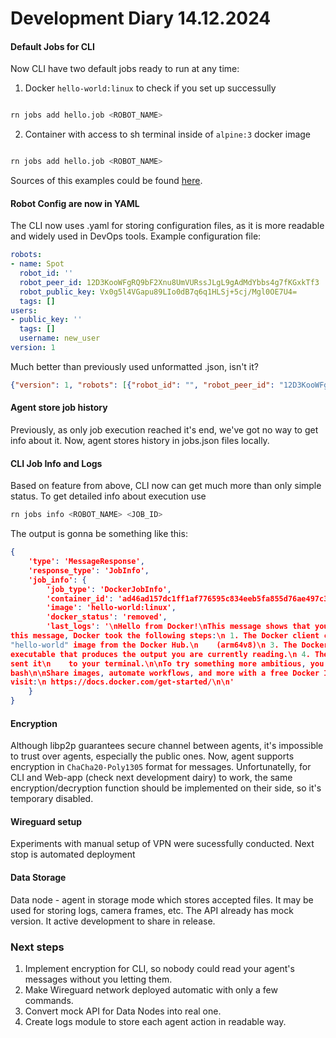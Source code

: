 # Development Diary 14.12.2024

#### Default Jobs for CLI

Now CLI have two default jobs ready to run at any time:
1. Docker ```hello-world:linux``` to check if you set up successully
```bash

rn jobs add hello.job <ROBOT_NAME>
```

2. Container with access to sh terminal inside of ```alpine:3``` docker image
```bash

rn jobs add hello.job <ROBOT_NAME>
```

Sources of this examples could be found [here](https://github.com/Smehnov/rn/blob/main/mb/job_examples.py).

#### Robot Config are now in YAML

The CLI now uses .yaml for storing configuration files, as it is more readable and widely used in DevOps tools. Example configuration file:
```yaml
robots:
- name: Spot
  robot_id: ''
  robot_peer_id: 12D3KooWFgRQ9bF2Xnu8UmVURssJLgL9gAdMdYbbs4g7fKGxkTf3
  robot_public_key: Vx0g5l4VGapu89LIo0dB7q6q1HLSj+5cj/Mgl0OE7U4=
  tags: []
users:
- public_key: ''
  tags: []
  username: new_user
version: 1
```

Much better than previously used unformatted .json, isn't it?
```json
{"version": 1, "robots": [{"robot_id": "", "robot_peer_id": "12D3KooWFgRQ9bF2Xnu8UmVURssJLgL9gAdMdYbbs4g7fKGxkTf3", "robot_public_key": "Vx0g5l4VGapu89LIo0dB7q6q1HLSj+5cj/Mgl0OE7U4=", "name": "Spot", "tags": []}], "users": [{"public_key": "", "username": "new_user", "tags": []}]}
```

#### Agent store job history
Previously, as only job execution reached it's end, we've got no way to get info about it. Now, agent stores history in jobs.json files locally.

#### CLI Job Info and Logs
Based on feature from above, CLI now can get much more than only simple status. To get detailed info about execution use
```bash
rn jobs info <ROBOT_NAME> <JOB_ID>
```
The output is gonna be something like this:
```json
{
    'type': 'MessageResponse',
    'response_type': 'JobInfo',
    'job_info': {
        'job_type': 'DockerJobInfo',
        'container_id': 'ad46ad157dc1ff1af776595c834eeb5fa855d76ae497c3bbec570699a88f8caa',
        'image': 'hello-world:linux',
        'docker_status': 'removed',
        'last_logs': '\nHello from Docker!\nThis message shows that your installation appears to be working correctly.\n\nTo generate 
this message, Docker took the following steps:\n 1. The Docker client contacted the Docker daemon.\n 2. The Docker daemon pulled the 
"hello-world" image from the Docker Hub.\n    (arm64v8)\n 3. The Docker daemon created a new container from that image which runs the\n
executable that produces the output you are currently reading.\n 4. The Docker daemon streamed that output to the Docker client, which 
sent it\n    to your terminal.\n\nTo try something more ambitious, you can run an Ubuntu container with:\n $ docker run -it ubuntu 
bash\n\nShare images, automate workflows, and more with a free Docker ID:\n https://hub.docker.com/\n\nFor more examples and ideas, 
visit:\n https://docs.docker.com/get-started/\n\n'
    }
}
```

#### Encryption
Although libp2p guarantees secure channel between agents, it's impossible to trust over agents, especially the public ones. Now, agent supports encryption in `ChaCha20-Poly1305` format for messages. 
Unfortunatelly, for CLI and Web-app (check next development dairy) to work, the same encryption/decryption function should be implemented on their side, so it's temporary disabled.

#### Wireguard setup
Experiments with manual setup of VPN were sucessfully conducted. Next stop is automated deployment

#### Data Storage
Data node - agent in storage mode which stores accepted files. It may be used for storing logs, camera frames, etc. The API already has mock version. It active development to share in release.

### Next steps
1. Implement encryption for CLI, so nobody could read your agent's messages without you letting them.
2. Make Wireguard network deployed automatic with only a few commands.
3. Convert mock API for Data Nodes into real one.
4. Create logs module to store each agent action in readable way.
